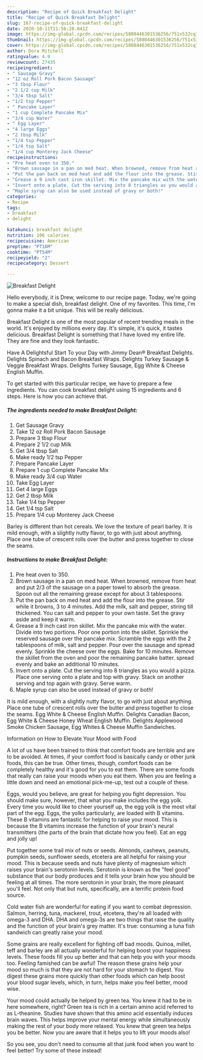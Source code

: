 ```yaml
---
description: "Recipe of Quick Breakfast Delight"
title: "Recipe of Quick Breakfast Delight"
slug: 167-recipe-of-quick-breakfast-delight
date: 2020-10-11T11:58:28.841Z
image: https://img-global.cpcdn.com/recipes/5808446301536256/751x532cq70/breakfast-delight-recipe-main-photo.jpg
thumbnail: https://img-global.cpcdn.com/recipes/5808446301536256/751x532cq70/breakfast-delight-recipe-main-photo.jpg
cover: https://img-global.cpcdn.com/recipes/5808446301536256/751x532cq70/breakfast-delight-recipe-main-photo.jpg
author: Dora Mitchell
ratingvalue: 4.9
reviewcount: 27435
recipeingredient:
- " Sausage Gravy"
- "12 oz Roll Pork Bacon Sausage"
- "3 tbsp Flour"
- "2 1/2 cup Milk"
- "3/4 tbsp Salt"
- "1/2 tsp Pepper"
- " Pancake Layer"
- "1 cup Complete Pancake Mix"
- "3/4 cup Water"
- " Egg Layer"
- "4 large Eggs"
- "2 tbsp Milk"
- "1/4 tsp Pepper"
- "1/4 tsp Salt"
- "1/4 cup Monterey Jack Cheese"
recipeinstructions:
- "Pre heat oven to 350."
- "Brown sausage in a pan on med heat. When browned, remove from heat and put 2/3 of the sausage on a paper towel to absorb the grease. Spoon out all the remaining grease except for about 3 tablespoons."
- "Put the pan back on med heat and add the flour into the grease. Stir while it browns, 3 to 4 minutes. Add the milk, salt and pepper, stiring till thickened. You can salt and pepper to your own taste.  Set the gravy aside and keep it warm."
- "Grease a 9 inch cast iron skillet. Mix the pancake mix with the water. Divide into two portions. Poor one portion into the skillet. Sprinkle the reserved sausage over the pancake mix. Scramble the eggs with the 2 tablespoons of milk, salt  and pepper. Pour over the sausage and spread evenly. Sprinkle the cheese over the eggs. Bake for 10 minutes. Remove the skillet from the oven and poor the remaining pancake batter. spread evenly and bake an additional 10 minutes."
- "Invert onto a plate. Cut the serving into 8 triangles as you would a pizza. Place one serving onto a plate and top with gravy. Stack on another serving and top again with gravy. Serve warm."
- "Maple syrup can also be used instead of gravy or both!"
categories:
- Recipe
tags:
- breakfast
- delight

katakunci: breakfast delight 
nutrition: 106 calories
recipecuisine: American
preptime: "PT16M"
cooktime: "PT54M"
recipeyield: "2"
recipecategory: Dessert

---
```



![Breakfast Delight](https://img-global.cpcdn.com/recipes/5808446301536256/751x532cq70/breakfast-delight-recipe-main-photo.jpg)

Hello everybody, it is Drew, welcome to our recipe page. Today, we're going to make a special dish, breakfast delight. One of my favorites. This time, I'm gonna make it a bit unique. This will be really delicious.

Breakfast Delight is one of the most popular of recent trending meals in the world. It's enjoyed by millions every day. It's simple, it's quick, it tastes delicious. Breakfast Delight is something that I have loved my entire life. They are fine and they look fantastic.

Have A Delightsful Start To your Day with Jimmy Dean® Breakfast Delights. Delights Spinach and Bacon Breakfast Wraps. Delights Turkey Sausage &amp; Veggie Breakfast Wraps. Delights Turkey Sausage, Egg White &amp; Cheese English Muffin.


To get started with this particular recipe, we have to prepare a few ingredients. You can cook breakfast delight using 15 ingredients and 6 steps. Here is how you can achieve that.

<!--inarticleads1-->

##### The ingredients needed to make Breakfast Delight:

1. Get  Sausage Gravy
1. Take 12 oz Roll Pork Bacon Sausage
1. Prepare 3 tbsp Flour
1. Prepare 2 1/2 cup Milk
1. Get 3/4 tbsp Salt
1. Make ready 1/2 tsp Pepper
1. Prepare  Pancake Layer
1. Prepare 1 cup Complete Pancake Mix
1. Make ready 3/4 cup Water
1. Take  Egg Layer
1. Get 4 large Eggs
1. Get 2 tbsp Milk
1. Take 1/4 tsp Pepper
1. Get 1/4 tsp Salt
1. Prepare 1/4 cup Monterey Jack Cheese


Barley is different than hot cereals. We love the texture of pearl barley. It is mild enough, with a slightly nutty flavor, to go with just about anything. Place one tube of crescent rolls over the butter and press together to close the seams. 

<!--inarticleads2-->

##### Instructions to make Breakfast Delight:

1. Pre heat oven to 350.
1. Brown sausage in a pan on med heat. When browned, remove from heat and put 2/3 of the sausage on a paper towel to absorb the grease. Spoon out all the remaining grease except for about 3 tablespoons.
1. Put the pan back on med heat and add the flour into the grease. Stir while it browns, 3 to 4 minutes. Add the milk, salt and pepper, stiring till thickened. You can salt and pepper to your own taste.  Set the gravy aside and keep it warm.
1. Grease a 9 inch cast iron skillet. Mix the pancake mix with the water. Divide into two portions. Poor one portion into the skillet. Sprinkle the reserved sausage over the pancake mix. Scramble the eggs with the 2 tablespoons of milk, salt  and pepper. Pour over the sausage and spread evenly. Sprinkle the cheese over the eggs. Bake for 10 minutes. Remove the skillet from the oven and poor the remaining pancake batter. spread evenly and bake an additional 10 minutes.
1. Invert onto a plate. Cut the serving into 8 triangles as you would a pizza. Place one serving onto a plate and top with gravy. Stack on another serving and top again with gravy. Serve warm.
1. Maple syrup can also be used instead of gravy or both!


It is mild enough, with a slightly nutty flavor, to go with just about anything. Place one tube of crescent rolls over the butter and press together to close the seams. Egg White &amp; Cheese English Muffin. Delights Canadian Bacon, Egg White &amp; Cheese Honey Wheat English Muffin. Delights Applewood Smoke Chicken Sausage, Egg Whites &amp; Cheese Muffin Sandwiches. 

Information on How to Elevate Your Mood with Food


A lot of us have been trained to think that comfort foods are terrible and are to be avoided. At times, if your comfort food is basically candy or other junk foods, this can be true. Other times, though, comfort foods can be completely healthy and it's good for you to eat them. There are some foods that really can raise your moods when you eat them. When you are feeling a little down and need an emotional pick-me-up, test out a couple of these.

Eggs, would you believe, are great for helping you fight depression. You should make sure, however, that what you make includes the egg yolk. Every time you would like to cheer yourself up, the egg yolk is the most vital part of the egg. Eggs, the yolks particularly, are loaded with B vitamins. These B vitamins are fantastic for helping to raise your mood. This is because the B vitamins increase the function of your brain's neural transmitters (the parts of the brain that dictate how you feel). Eat an egg and jolly up!

Put together some trail mix of nuts or seeds. Almonds, cashews, peanuts, pumpkin seeds, sunflower seeds, etcetera are all helpful for raising your mood. This is because seeds and nuts have plenty of magnesium which raises your brain's serotonin levels. Serotonin is known as the "feel good" substance that our body produces and it tells your brain how you should be feeling at all times. The more serotonin in your brain, the more pleasant you'll feel. Not only that but nuts, specifically, are a terrific protein food source.

Cold water fish are wonderful for eating if you want to combat depression. Salmon, herring, tuna, mackerel, trout, etcetera, they're all loaded with omega-3 and DHA. DHA and omega-3s are two things that raise the quality and the function of your brain's grey matter. It's true: consuming a tuna fish sandwich can greatly raise your mood. 

Some grains are really excellent for fighting off bad moods. Quinoa, millet, teff and barley are all actually wonderful for helping boost your happiness levels. These foods fill you up better and that can help you with your moods too. Feeling famished can be awful! The reason these grains help your mood so much is that they are not hard for your stomach to digest. You digest these grains more quickly than other foods which can help boost your blood sugar levels, which, in turn, helps make you feel better, mood wise.

Your mood could actually be helped by green tea. You knew it had to be in here somewhere, right? Green tea is rich in a certain amino acid referred to as L-theanine. Studies have shown that this amino acid essentially induces brain waves. This helps improve your mental energy while simultaneously making the rest of your body more relaxed. You knew that green tea helps you be better. Now you are aware that it helps you to lift your moods also!

So you see, you don't need to consume all that junk food when you want to feel better! Try some of these instead!

